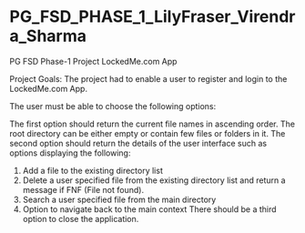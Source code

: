 # PG_FSD_PHASE_1_LilyFraser_Virendra_Sharma
PG FSD Phase-1 Project
LockedMe.com App

Project Goals:
The project had to enable a user to register and login to the LockedMe.com App. 

The user must be able to choose the following options: 

The first option should return the current file names in ascending order. The root directory can be either empty or contain few files or folders in it.
The second option should return the details of the user interface such as options displaying the following:
1. Add a file to the existing directory list
2. Delete a user specified file from the existing directory list
    and return a message if FNF (File not found).
3. Search a user specified file from the main directory
4. Option to navigate back to the main context
There should be a third option to close the application.
